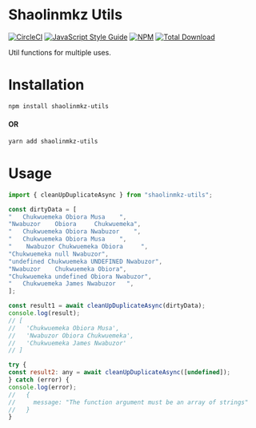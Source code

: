 # Shaolinmkz Utils

[![CircleCI](https://circleci.com/gh/shaolinmkz/shaolinmkz-utils.svg?style=svg&circle-token=516f01628d30c969eebbe350373bed767e621e1f)](https://circleci.com/gh/shaolinmkz/shaolinmkz-utils) [![JavaScript Style Guide](https://img.shields.io/badge/code_style-standard-brightgreen.svg)](https://standardjs.com) [![NPM](https://img.shields.io/npm/v/shaolinmkz-utils.svg)](https://www.npmjs.com/package/shaolinmkz-utils) [![Total Download](https://img.shields.io/npm/dt/shaolinmkz-utils.svg)](https://www.npmjs.com/package/shaolinmkz-utils)

Util functions for multiple uses.

# Installation

```sh
npm install shaolinmkz-utils
```
#### OR

```sh
yarn add shaolinmkz-utils
```

# Usage

```js
import { cleanUpDuplicateAsync } from "shaolinmkz-utils";

const dirtyData = [
"   Chukwuemeka Obiora Musa    ",
"Nwabuzor    Obiora     Chukwuemeka",
"   Chukwuemeka Obiora Nwabuzor    ",
"   Chukwuemeka Obiora Musa    ",
"    Nwabuzor Chukwuemeka Obiora     ",
"Chukwuemeka null Nwabuzor",
"undefined Chukwuemeka UNDEFINED Nwabuzor",
"Nwabuzor    Chukwuemeka Obiora",
"Chukwuemeka undefined Obiora Nwabuzor",
"   Chukwuemeka James Nwabuzor   ",
];

const result1 = await cleanUpDuplicateAsync(dirtyData);
console.log(result);
// [
//   'Chukwuemeka Obiora Musa',
//   'Nwabuzor Obiora Chukwuemeka',
//   'Chukwuemeka James Nwabuzor'
// ]

try {
const result2: any = await cleanUpDuplicateAsync([undefined]);
} catch (error) {
console.log(error);
//   {
//     message: "The function argument must be an array of strings"
//   }
}
```

